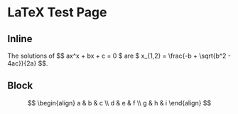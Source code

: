 # LaTeX Test Page

## Inline

The solutions of $$ ax^x + bx + c = 0 $ are $ x_{1,2} = \frac{-b + \sqrt{b^2 - 4ac}}{2a} $$.

## Block

$$
\begin{align}
a & b & c \\
d & e & f \\
g & h & i
\end{align}
$$
